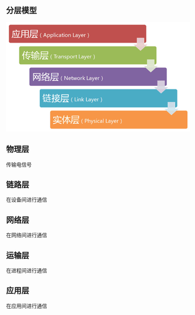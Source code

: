 ## 分层模型 ##
![avatar](./images/layer.png)
## 物理层 ##
传输电信号
## 链路层 ##
在设备间进行通信
## 网络层 ##
在网络间进行通信
## 运输层 ##
在进程间进行通信
## 应用层 ##
在应用间进行通信